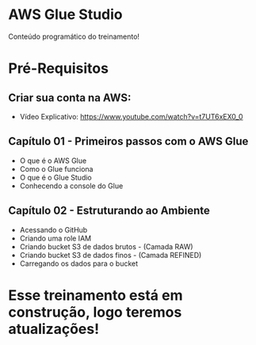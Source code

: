 # AWS Glue Studio

Conteúdo programático do treinamento!

# Pré-Requisitos
## Criar sua conta na AWS:
  - Vídeo Explicativo: https://www.youtube.com/watch?v=t7UT6xEX0_0
    
## Capítulo 01 - Primeiros passos com o AWS Glue
- O que é o AWS Glue
- Como o Glue funciona
- O que é o Glue Studio
- Conhecendo a console do Glue

## Capítulo 02 - Estruturando ao Ambiente
- Acessando o GitHub
- Criando uma role IAM
- Criando bucket S3 de dados brutos - (Camada RAW)
- Criando bucket S3 de dados finos - (Camada REFINED)
- Carregando os dados para o bucket

# Esse treinamento está em construção, logo teremos atualizações!
